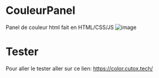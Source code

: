 # CouleurPanel
Panel de couleur html fait en HTML/CSS/JS
![image](https://user-images.githubusercontent.com/71967731/130556213-c1be7b01-d7ad-4ecf-9a6c-4cb8c2ba1d83.png)


# Tester
Pour aller le tester aller sur ce lien:
https://color.cutox.tech/
